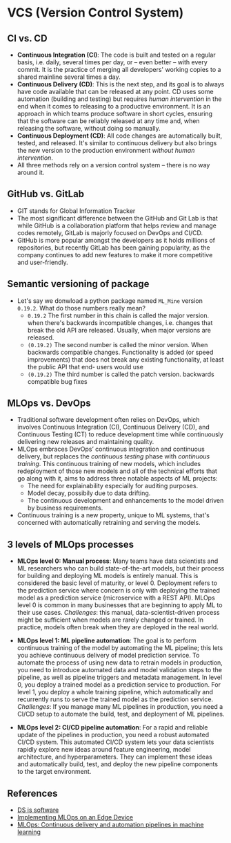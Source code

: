 # VCS (Version Control System)

## CI vs. CD
- **Continuous Integration (CI)**: The code is built and tested on a regular basis, i.e. daily, several times per day, or – even better – with every commit. It is the practice of merging all developers' working copies to a shared mainline several times a day.
- **Continuous Delivery (CD)**: This is the next step, and its goal is to always have code available that can be released at any point. CD uses some automation (building and testing) but requires *human intervention* in the end when it comes to releasing to a productive environment. It is an approach in which teams produce software in short cycles, ensuring that the software can be reliably released at any time and, when releasing the software, without doing so manually.
- **Continuous Deployment (CD)**: All code changes are automatically built, tested, and released. It's similar to continuous delivery but also brings the new version to the production environment *without human intervention*.
- All three methods rely on a version control system – there is no way around it.

## GitHub vs. GitLab
- GIT stands for Global Information Tracker
- The most significant difference between the GitHub and Git Lab is that while GitHub is a collaboration platform that helps review and manage codes remotely, GitLab is majorly focused on DevOps and CI/CD.
- GitHub is more popular amongst the developers as it holds millions of repositories, but recently GitLab has been gaining popularity, as the company continues to add new features to make it more competitive and user-friendly.

## Semantic versioning of package
- Let's say we donwload a python package named `ML_Mine` version `0.19.2`. What do those numbers really mean?
  - `0.19.2` The first number in this chain is called the major version. when there's backwards incompatible changes, i.e. changes that break the old API are released. Usually, when major versions are released.
  - `(0.19.2)` The second number is called the minor version. When backwards compatible changes. Functionality is added (or speed improvements) that does not break any existing functionality, at least the public API that end- users would use
  - `(0.19.2)` The third number is called the patch version. backwards compatible bug fixes

## MLOps vs. DevOps
- Traditional software development often relies on DevOps, which involves Continuous Integration (CI), Continuous Delivery (CD), and Continuous Testing (CT) to reduce development time while continuously delivering new releases and maintaining quality.
- MLOps embraces DevOps’ continuous integration and continuous delivery, but replaces the *continuous testing* phase with *continuous training*. This continuous training of new models, which includes redeployment of those new models and all of the technical efforts that go along with it, aims to address three notable aspects of ML projects:
  - The need for explainability especially for auditing purposes.
  - Model decay, possibily due to data drifting.
  - The continuous development and enhancements to the model driven by business requirements. 
- Continuous training is a new property, unique to ML systems, that's concerned with automatically retraining and serving the models.

## 3 levels of MLOps processes
- **MLOps level 0: Manual process**: Many teams have data scientists and ML researchers who can build state-of-the-art models, but their process for building and deploying ML models is entirely manual. This is considered the basic level of maturity, or level 0. Deployment refers to the prediction service where concern is only with deploying the trained model as a prediction service (microservice with a REST API). MLOps level 0 is common in many businesses that are beginning to apply ML to their use cases. *Challenges*: this manual, data-scientist-driven process might be sufficient when models are rarely changed or trained. In practice, models often break when they are deployed in the real world.

- **MLOps level 1: ML pipeline automation**: The goal is to perform continuous training of the model by automating the ML pipeline; this lets you achieve continuous delivery of model prediction service. To automate the process of using new data to retrain models in production, you need to introduce automated data and model validation steps to the pipeline, as well as pipeline triggers and metadata management. In level 0, you deploy a trained model as a prediction service to production. For level 1, you deploy a whole training pipeline, which automatically and recurrently runs to serve the trained model as the prediction service. *Challenges*: If you manage many ML pipelines in production, you need a CI/CD setup to automate the build, test, and deployment of ML pipelines.
 
- **MLOps level 2: CI/CD pipeline automation**: For a rapid and reliable update of the pipelines in production, you need a robust automated CI/CD system. This automated CI/CD system lets your data scientists rapidly explore new ideas around feature engineering, model architecture, and hyperparameters. They can implement these ideas and automatically build, test, and deploy the new pipeline components to the target environment.

## References
- [DS is software](https://nbviewer.org/github/ethen8181/machine-learning/blob/master/data_science_is_software/notebooks/data_science_is_software.ipynb)
- [Implementing MLOps on an Edge Device](https://www.kdnuggets.com/2020/08/implementing-mlops-edge-device.html)
- [MLOps: Continuous delivery and automation pipelines in machine learning](https://cloud.google.com/architecture/mlops-continuous-delivery-and-automation-pipelines-in-machine-learning#mlops_level_2_cicd_pipeline_automation)
